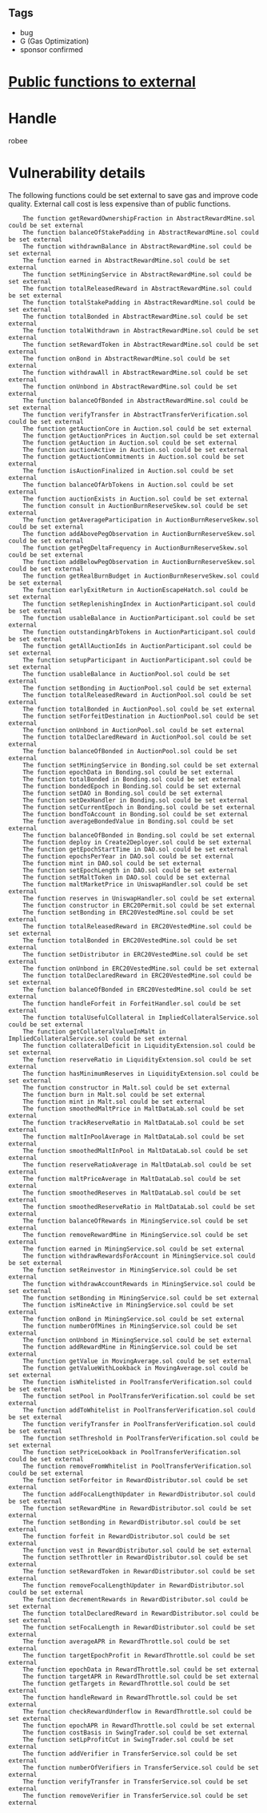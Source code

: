 ## Tags

- bug
- G (Gas Optimization)
- sponsor confirmed

# [Public functions to external](https://github.com/code-423n4/2021-11-malt-findings/issues/163) 

# Handle

robee


# Vulnerability details

The following functions could be set external to save gas and improve code quality. 
External call cost is less expensive than of public functions. 

        The function getRewardOwnershipFraction in AbstractRewardMine.sol could be set external
        The function balanceOfStakePadding in AbstractRewardMine.sol could be set external
        The function withdrawnBalance in AbstractRewardMine.sol could be set external
        The function earned in AbstractRewardMine.sol could be set external
        The function setMiningService in AbstractRewardMine.sol could be set external
        The function totalReleasedReward in AbstractRewardMine.sol could be set external
        The function totalStakePadding in AbstractRewardMine.sol could be set external
        The function totalBonded in AbstractRewardMine.sol could be set external
        The function totalWithdrawn in AbstractRewardMine.sol could be set external
        The function setRewardToken in AbstractRewardMine.sol could be set external
        The function onBond in AbstractRewardMine.sol could be set external
        The function withdrawAll in AbstractRewardMine.sol could be set external
        The function onUnbond in AbstractRewardMine.sol could be set external
        The function balanceOfBonded in AbstractRewardMine.sol could be set external
        The function verifyTransfer in AbstractTransferVerification.sol could be set external
        The function getAuctionCore in Auction.sol could be set external
        The function getAuctionPrices in Auction.sol could be set external
        The function getAuction in Auction.sol could be set external
        The function auctionActive in Auction.sol could be set external
        The function getAuctionCommitments in Auction.sol could be set external
        The function isAuctionFinalized in Auction.sol could be set external
        The function balanceOfArbTokens in Auction.sol could be set external
        The function auctionExists in Auction.sol could be set external
        The function consult in AuctionBurnReserveSkew.sol could be set external
        The function getAverageParticipation in AuctionBurnReserveSkew.sol could be set external
        The function addAbovePegObservation in AuctionBurnReserveSkew.sol could be set external
        The function getPegDeltaFrequency in AuctionBurnReserveSkew.sol could be set external
        The function addBelowPegObservation in AuctionBurnReserveSkew.sol could be set external
        The function getRealBurnBudget in AuctionBurnReserveSkew.sol could be set external
        The function earlyExitReturn in AuctionEscapeHatch.sol could be set external
        The function setReplenishingIndex in AuctionParticipant.sol could be set external
        The function usableBalance in AuctionParticipant.sol could be set external
        The function outstandingArbTokens in AuctionParticipant.sol could be set external
        The function getAllAuctionIds in AuctionParticipant.sol could be set external
        The function setupParticipant in AuctionParticipant.sol could be set external
        The function usableBalance in AuctionPool.sol could be set external
        The function setBonding in AuctionPool.sol could be set external
        The function totalReleasedReward in AuctionPool.sol could be set external
        The function totalBonded in AuctionPool.sol could be set external
        The function setForfeitDestination in AuctionPool.sol could be set external
        The function onUnbond in AuctionPool.sol could be set external
        The function totalDeclaredReward in AuctionPool.sol could be set external
        The function balanceOfBonded in AuctionPool.sol could be set external
        The function setMiningService in Bonding.sol could be set external
        The function epochData in Bonding.sol could be set external
        The function totalBonded in Bonding.sol could be set external
        The function bondedEpoch in Bonding.sol could be set external
        The function setDAO in Bonding.sol could be set external
        The function setDexHandler in Bonding.sol could be set external
        The function setCurrentEpoch in Bonding.sol could be set external
        The function bondToAccount in Bonding.sol could be set external
        The function averageBondedValue in Bonding.sol could be set external
        The function balanceOfBonded in Bonding.sol could be set external
        The function deploy in Create2Deployer.sol could be set external
        The function getEpochStartTime in DAO.sol could be set external
        The function epochsPerYear in DAO.sol could be set external
        The function mint in DAO.sol could be set external
        The function setEpochLength in DAO.sol could be set external
        The function setMaltToken in DAO.sol could be set external
        The function maltMarketPrice in UniswapHandler.sol could be set external
        The function reserves in UniswapHandler.sol could be set external
        The function constructor in ERC20Permit.sol could be set external
        The function setBonding in ERC20VestedMine.sol could be set external
        The function totalReleasedReward in ERC20VestedMine.sol could be set external
        The function totalBonded in ERC20VestedMine.sol could be set external
        The function setDistributor in ERC20VestedMine.sol could be set external
        The function onUnbond in ERC20VestedMine.sol could be set external
        The function totalDeclaredReward in ERC20VestedMine.sol could be set external
        The function balanceOfBonded in ERC20VestedMine.sol could be set external
        The function handleForfeit in ForfeitHandler.sol could be set external
        The function totalUsefulCollateral in ImpliedCollateralService.sol could be set external
        The function getCollateralValueInMalt in ImpliedCollateralService.sol could be set external
        The function collateralDeficit in LiquidityExtension.sol could be set external
        The function reserveRatio in LiquidityExtension.sol could be set external
        The function hasMinimumReserves in LiquidityExtension.sol could be set external
        The function constructor in Malt.sol could be set external
        The function burn in Malt.sol could be set external
        The function mint in Malt.sol could be set external
        The function smoothedMaltPrice in MaltDataLab.sol could be set external
        The function trackReserveRatio in MaltDataLab.sol could be set external
        The function maltInPoolAverage in MaltDataLab.sol could be set external
        The function smoothedMaltInPool in MaltDataLab.sol could be set external
        The function reserveRatioAverage in MaltDataLab.sol could be set external
        The function maltPriceAverage in MaltDataLab.sol could be set external
        The function smoothedReserves in MaltDataLab.sol could be set external
        The function smoothedReserveRatio in MaltDataLab.sol could be set external
        The function balanceOfRewards in MiningService.sol could be set external
        The function removeRewardMine in MiningService.sol could be set external
        The function earned in MiningService.sol could be set external
        The function withdrawRewardsForAccount in MiningService.sol could be set external
        The function setReinvestor in MiningService.sol could be set external
        The function withdrawAccountRewards in MiningService.sol could be set external
        The function setBonding in MiningService.sol could be set external
        The function isMineActive in MiningService.sol could be set external
        The function onBond in MiningService.sol could be set external
        The function numberOfMines in MiningService.sol could be set external
        The function onUnbond in MiningService.sol could be set external
        The function addRewardMine in MiningService.sol could be set external
        The function getValue in MovingAverage.sol could be set external
        The function getValueWithLookback in MovingAverage.sol could be set external
        The function isWhitelisted in PoolTransferVerification.sol could be set external
        The function setPool in PoolTransferVerification.sol could be set external
        The function addToWhitelist in PoolTransferVerification.sol could be set external
        The function verifyTransfer in PoolTransferVerification.sol could be set external
        The function setThreshold in PoolTransferVerification.sol could be set external
        The function setPriceLookback in PoolTransferVerification.sol could be set external
        The function removeFromWhitelist in PoolTransferVerification.sol could be set external
        The function setForfeitor in RewardDistributor.sol could be set external
        The function addFocalLengthUpdater in RewardDistributor.sol could be set external
        The function setRewardMine in RewardDistributor.sol could be set external
        The function setBonding in RewardDistributor.sol could be set external
        The function forfeit in RewardDistributor.sol could be set external
        The function vest in RewardDistributor.sol could be set external
        The function setThrottler in RewardDistributor.sol could be set external
        The function setRewardToken in RewardDistributor.sol could be set external
        The function removeFocalLengthUpdater in RewardDistributor.sol could be set external
        The function decrementRewards in RewardDistributor.sol could be set external
        The function totalDeclaredReward in RewardDistributor.sol could be set external
        The function setFocalLength in RewardDistributor.sol could be set external
        The function averageAPR in RewardThrottle.sol could be set external
        The function targetEpochProfit in RewardThrottle.sol could be set external
        The function epochData in RewardThrottle.sol could be set external
        The function targetAPR in RewardThrottle.sol could be set external
        The function getTargets in RewardThrottle.sol could be set external
        The function handleReward in RewardThrottle.sol could be set external
        The function checkRewardUnderflow in RewardThrottle.sol could be set external
        The function epochAPR in RewardThrottle.sol could be set external
        The function costBasis in SwingTrader.sol could be set external
        The function setLpProfitCut in SwingTrader.sol could be set external
        The function addVerifier in TransferService.sol could be set external
        The function numberOfVerifiers in TransferService.sol could be set external
        The function verifyTransfer in TransferService.sol could be set external
        The function removeVerifier in TransferService.sol could be set external


